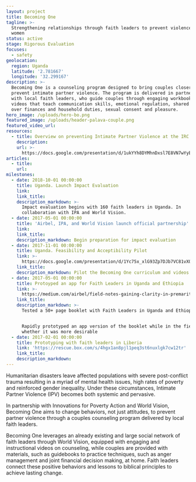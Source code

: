 ```yaml
---
layout: project
title: Becoming One
tagline: >-
  Strengthening relationships through faith leaders to prevent violence against
  women
status: active
stage: Rigorous Evaluation
focuses:
  - safety
geolocation:
  region: Uganda
  latitude: '2.781667'
  longitude: '32.299167'
description: >-
  Becoming One is a counseling program designed to bring couples closer and
  prevent intimate partner violence. The program is delivered in partnership
  with local faith leaders, who guide couples through engaging workbooks and
  videos that teach communication skills, emotional regulation, shared control
  over finances and household duties, sexual consent and pleasure.
hero_image: /uploads/hero-bo.png
featured_image: /uploads/header-palava-couple.png
featured_video_url:
resources:
  - title: Overview on preventing Intimate Partner Violence at the IRC
    description:
    url: >-
      https://docs.google.com/presentation/d/1ukYYh8DYMhnDxsl7E8VN7wYyEARJeYUOXGydJ5fDxQw/edit?usp=sharing
articles:
  - title:
    url:
milestones:
  - date: 2018-10-01 00:00:00
    title: Uganda. Launch Impact Evaluation
    link:
    link_title:
    description_markdown: >-
      Impact evaluation begins with 160 faith leaders in Uganda. In
      collaboration with IPA and World Vision.
  - date: 2017-05-01 00:00:00
    title: 'Airbel, IPA, and World Vision launch official partnership'
    link:
    link_title:
    description_markdown: Begin preparation for impact evaluation
  - date: 2017-11-01 00:00:00
    title: Uganda. Feasibility and Acceptibility Pilot
    link: >-
      https://docs.google.com/presentation/d/1Yc75x_xlG93Zp7DJb7VC81vXO85IW654GkSbp4nnmg0/edit?usp=sharing
    link_title:
    description_markdown: Pilot the Becoming One curriculum and videos with 40 faith leaders
  - date: 2017-05-01 00:00:00
    title: Protoyped an app for Faith Leaders in Uganda and Ethiopia
    link: >-
      https://medium.com/airbel/field-notes-gaining-clarity-in-premaritial-counseling-through-prototyping-38bfed667310
    link_title:
    description_markdown: >-
      Tested a 50+ page booklet with Faith Leaders in Uganda and Ethiopia.


      Rapidly prototyped an app version of the booklet while in the field to see
      whether it was more desirable
  - date: 2017-02-01 00:00:00
    title: Prototyping with faith leaders in Liberia
    link: 'https://rescue.box.com/s/4hgx1an8pjl1peq3st6nuxlgk7cw12tr'
    link_title:
    description_markdown:
---
```


Humanitarian disasters leave affected populations with severe post-conflict trauma resulting in a myriad of mental health issues, high rates of poverty and reinforced gender inequality. Under these circumstances, Intimate Partner Violence (IPV) becomes both systemic and pervasive.

In partnership with Innovations for Poverty Action and World Vision, Becoming One aims to change behaviors, not just attitudes, to prevent partner violence through a couples counseling program delivered by local faith leaders.

Becoming One leverages an already existing and large social network of faith leaders through World Vision, equipped with engaging and instructional videos on counseling, while couples are provided with materials, such as guidebooks to practice techniques, such as anger management and joint financial decision making, at home. Faith leaders connect these positive behaviors and lessons to biblical principles to achieve lasting change.